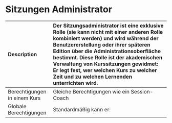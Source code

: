 # Sitzungen Administrator

| Description | Der Sitzungsadministrator ist eine exklusive Rolle \(sie kann nicht mit einer anderen Rolle kombiniert werden\) und wird während der Benutzererstellung oder ihrer späteren Edition über die Administrationsoberfläche bestimmt. Diese Rolle ist der akademischen Verwaltung von Kurssitzungen gewidmet: Er legt fest, wer welchen Kurs zu welcher Zeit und zu welchen Lernenden unterrichten wird. |
| :--- | :--- |
| Berechtigungen in einem Kurs | Gleiche Berechtigungen wie ein Session-Coach |
| Globale Berechtigungen | Standardmäßig kann er: